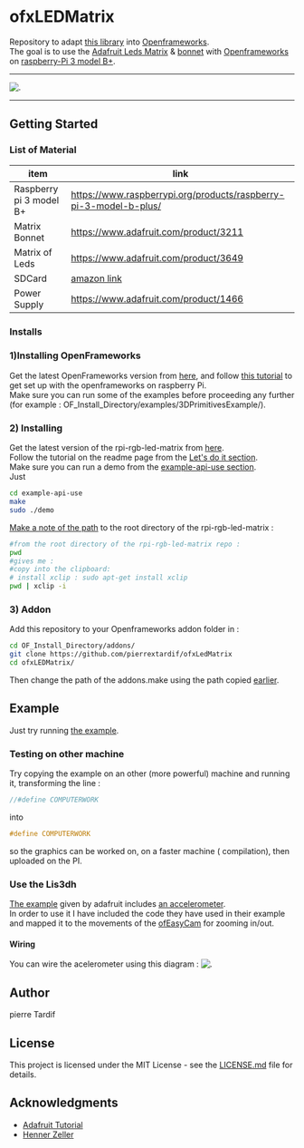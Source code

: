 # ofxLEDMatrix

Repository to adapt [this library](https://github.com/hzeller/rpi-rgb-led-matrix/) into [Openframeworks](https://openframeworks.cc).
 </br> The goal is to use the [Adafruit Leds Matrix](https://www.adafruit.com/product/3649) & [bonnet](https://www.adafruit.com/product/3211) with [Openframeworks](https://openframeworks.cc) on [raspberry-Pi 3 model B+](https://www.raspberrypi.org/).
</br>

- - - -

![.](assets/exampleAsset.gif)

- - - -
## Getting Started

### List of Material
| item  | link |
| ------------- | ------------- |
| Raspberry pi 3 model B+  |https://www.raspberrypi.org/products/raspberry-pi-3-model-b-plus/  |
| Matrix Bonnet | https://www.adafruit.com/product/3211 |
| Matrix of Leds | https://www.adafruit.com/product/3649 |
|SDCard | [amazon link](https://www.amazon.co.uk/SanDisk-microSDHC-Memory-Adapter-Performance/dp/B073K14CVB/ref=asc_df_B073K14CVB/?tag=googshopuk-21&linkCode=df0&hvadid=309785494452&hvpos=1o1&hvnetw=g&hvrand=777039086894976690&hvpone=&hvptwo=&hvqmt=&hvdev=c&hvdvcmdl=&hvlocint=&hvlocphy=1006886&hvtargid=pla-374265929034&psc=1&th=1&psc=1) |
|Power Supply | https://www.adafruit.com/product/1466 |


### Installs

### 1)Installing OpenFrameworks

Get the latest OpenFrameworks version from [here](https://openframeworks.cc/download), and follow [this tutorial](https://openframeworks.cc/setup/raspberrypi/) to get set up with the openframeworks on raspberry Pi.
</br>
Make sure you can run some of the examples before proceeding any further (for example : OF_Install_Directory/examples/3DPrimitivesExample/).

### 2) Installing

Get the latest version of the rpi-rgb-led-matrix from [here](https://github.com/hzeller/rpi-rgb-led-matrix/).
</br>
Follow the tutorial on the readme page from the [Let's do it section](https://github.com/hzeller/rpi-rgb-led-matrix/#lets-do-it).
</br>
Make sure you can run a demo from the [example-api-use section](https://github.com/hzeller/rpi-rgb-led-matrix/tree/master/examples-api-use).
</br>
Just
```bash
cd example-api-use
make
sudo ./demo

```

[Make a note of the path](#path-link) to the root directory of the rpi-rgb-led-matrix :
```bash
#from the root directory of the rpi-rgb-led-matrix repo :
pwd
#gives me :
#copy into the clipboard:
# install xclip : sudo apt-get install xclip
pwd | xclip -i
```


### 3) Addon

Add this repository to your Openframeworks addon folder in :
```bash
cd OF_Install_Directory/addons/
git clone https://github.com/pierrextardif/ofxLedMatrix
cd ofxLEDMatrix/
```
Then change the path of the addons.make using the path copied [earlier](README.md#path-link).

## Example

Just try running [the example](./example).

### Testing on other machine

Try copying the example on an other (more powerful) machine and running it, transforming the line :
```cpp
//#define COMPUTERWORK
```
into
```cpp
#define COMPUTERWORK
```
so the graphics can be worked on, on a faster machine ( compilation), then uploaded on the PI.

### Use the Lis3dh

[The example](https://learn.adafruit.com/matrix-led-sand) given by adafruit includes [an accelerometer](https://www.adafruit.com/product/2809).
</br>
In order to use it I have included the code they have used in their example and mapped it to the movements of the [ofEasyCam](https://openframeworks.cc/documentation/3d/ofEasyCam/) for zooming in/out.

#### Wiring

You can wire the acelerometer using this diagram :
![.](assets/fritzAccelerometer.png)

## Author

pierre Tardif

## License

This project is licensed under the MIT License - see the [LICENSE.md](./LICENSE) file for details.


## Acknowledgments

* [Adafruit Tutorial](https://learn.adafruit.com/matrix-led-sand)
* [Henner Zeller](https://github.com/hzeller)
